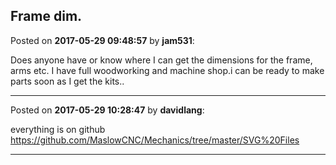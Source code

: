 ## Frame dim.
Posted on **2017-05-29 09:48:57** by **jam531**:

Does anyone have or know where I can get the dimensions for the frame, arms etc. I have full woodworking and machine shop.i can be ready to make parts soon as I get the kits..

---

Posted on **2017-05-29 10:28:47** by **davidlang**:

everything is on github https://github.com/MaslowCNC/Mechanics/tree/master/SVG%20Files

---

